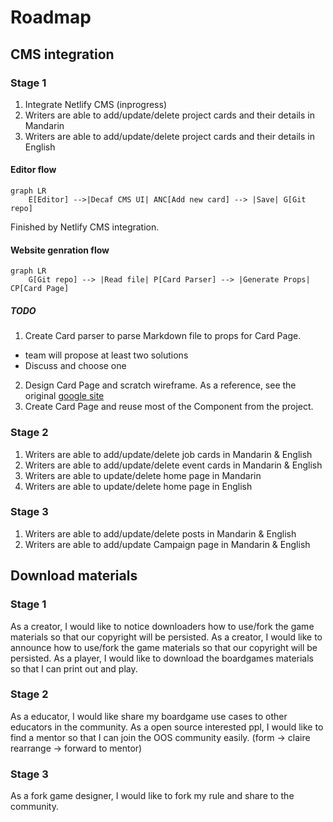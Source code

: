 # Roadmap

## CMS integration

### Stage 1

1. Integrate Netlify CMS (inprogress)
2. Writers are able to add/update/delete project cards and their details in Mandarin
3. Writers are able to add/update/delete project cards and their details in English

#### Editor flow

```mermaid
graph LR
    E[Editor] -->|Decaf CMS UI| ANC[Add new card] --> |Save| G[Git repo]
```

Finished by Netlify CMS integration.

#### Website genration flow

```mermaid
graph LR
    G[Git repo] --> |Read file| P[Card Parser] --> |Generate Props| CP[Card Page]
```

##### TODO

1. Create Card parser to parse Markdown file to props for Card Page.

- team will propose at least two solutions
- Discuss and choose one

2. Design Card Page and scratch wireframe. As a reference, see the original [google site](https://sites.google.com/ocf.tw/openstarter/Game-Cards/)
3. Create Card Page and reuse most of the Component from the project.

### Stage 2

1. Writers are able to add/update/delete job cards in Mandarin & English
2. Writers are able to add/update/delete event cards in Mandarin & English
3. Writers are able to update/delete home page in Mandarin
4. Writers are able to update/delete home page in English

### Stage 3

1. Writers are able to add/update/delete posts in Mandarin & English
2. Writers are able to add/update Campaign page in Mandarin & English

## Download materials

### Stage 1

As a creator, I would like to notice downloaders how to use/fork the game materials so that our copyright will be persisted.
As a creator, I would like to announce how to use/fork the game materials so that our copyright will be persisted.
As a player, I would like to download the boardgames materials so that I can print out and play.

### Stage 2

As a educator, I would like share my boardgame use cases to other educators in the community.
As a open source interested ppl, I would like to find a mentor so that I can join the OOS community easily.
(form -> claire rearrange -> forward to mentor)

### Stage 3

As a fork game designer, I would like to fork my rule and share to the community.
